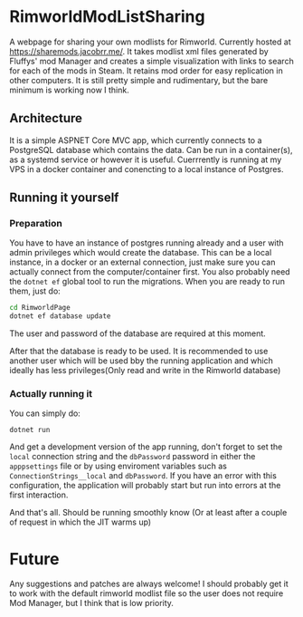 # RimworldModListSharing
A webpage for sharing your own modlists for Rimworld. Currently hosted at https://sharemods.jacobrr.me/.
It takes modlist xml files generated by Fluffys' mod Manager and creates a simple visualization with links to search for each of the mods in Steam. 
It retains mod order for easy replication in other computers. It is still pretty simple and rudimentary, but the bare minimum is working now I think. 

## Architecture
It is a simple ASPNET Core MVC app, which currently connects to a PostgreSQL database which contains the data. Can be run in a container(s), as a systemd service or however it is useful.
Cuerrrently is running at my VPS in a docker container and conencting to a local instance of Postgres.

## Running it yourself
### Preparation
You have to have an instance of postgres running already and a user with admin privileges which would create the database. This can be a local instance, in a docker or an external connection, just make sure you can actually connect from the computer/container first.
You also probably need the `dotnet ef` global tool to run the migrations. When you are ready to run them, just do:
```sh
cd RimworldPage
dotnet ef database update
```
The user and password of the database are required at this moment.

After that the database is ready to be used. It is recommended to use another user which will be used bby the running application and which ideally has less privileges(Only read and write in the Rimworld database)

### Actually running it
You can simply do: 
```
dotnet run
```
And get a development version of the app running, don't forget to set the `local` connection string and the `dbPassword` password in either the `apppsettings` file or by using enviroment variables such as `ConnectionStrings__local` and `dbPassword`. 
If you have an error with this configuration, the application will probably start but run into errors at the first interaction.

And that's all. Should be running smoothly know (Or at least after a couple of request in which the JIT warms up)

# Future

Any suggestions and patches are always welcome! I should probably get it to work with the default rimworld modlist file so the user does not require Mod Manager, but I think that is low priority.
